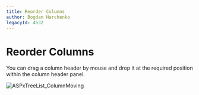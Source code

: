 ```yaml
---
title: Reorder Columns
author: Bogdan Harchenko
legacyId: 4532
---
```

# Reorder Columns
You can drag a column header by mouse and drop it at the required position within the column header panel.

![ASPxTreeList_ColumnMoving](../../../images/img8908.gif)
